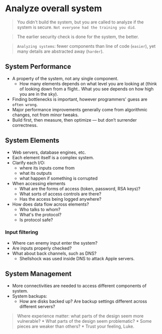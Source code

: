 # Analyze overall system
> You didn't build the system, but you are called to analyze if the system is secure. `Not everyone had the training you did`.

> The earlier security check is done for the system, the better.

> `Analyzing systems`: fewer components than line of code (`easier`), yet many details are abstracted away (`harder`).

## System Performance
* A property of the system, not any single component.
    * How many elements depends on what level you are looking at (think of looking down from a flight.. What you see depends on how high you are in the sky).
* Finding bottlenecks is important, however programmers' guess are `often wrong`.
* Major performance improvements generally come from algorithmic changes, not from minor tweaks.
* Build first, then measure, then optimize — but don’t surrender correctness.

## System Elements
* Web servers, database engines, etc.
* Each element itself is a complex system.
* Clarify each I/O: 
    * where its inputs come from
    * what its outputs
    * what happen if something is corrupted
* When accessing elements
    * What are the forms of access (token, password, RSA keys)?
    * What sorts of access controls are there?
    * Has the access being logged anywhere?
* How does data flow across elements?
    * Who talks to whom?
    * What's the protocol?
    * Is protocol safe?

### Input filtering
* Where can enemy input enter the system?
* Are inputs properly checked?
* What about back channels, such as DNS?
    * Shellshock was used inside DNS to attack Apple servers.

## System Management
* More connectivities are needed to access different components of system.
* System backups:
    * How are disks backed up? Are backup settings different across different servers?

> Where experience matter: what parts of the design seem more vulnerable?
    * What parts of the design seem problematic?
    * Some pieces are weaker than others?
    * Trust your feeling, Luke.


